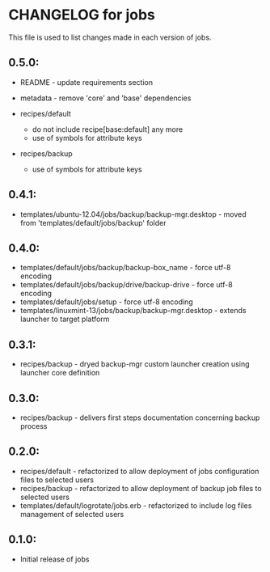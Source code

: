 # CHANGELOG for jobs

This file is used to list changes made in each version of jobs.

## 0.5.0:

* README   - update requirements section
* metadata - remove 'core' and 'base' dependencies

* recipes/default

  - do not include recipe[base:default] any more
  - use of symbols for attribute keys

* recipes/backup

  - use of symbols for attribute keys

## 0.4.1:

* templates/ubuntu-12.04/jobs/backup/backup-mgr.desktop - moved from 'templates/default/jobs/backup' folder

## 0.4.0:

* templates/default/jobs/backup/backup-box_name    - force utf-8 encoding
* templates/default/jobs/backup/drive/backup-drive - force utf-8 encoding
* templates/default/jobs/setup                     - force utf-8 encoding
* templates/linuxmint-13/jobs/backup/backup-mgr.desktop - extends launcher to target platform

## 0.3.1:

* recipes/backup - dryed backup-mgr custom launcher creation using launcher core definition

## 0.3.0:

* recipes/backup - delivers first steps documentation concerning backup process

## 0.2.0:

* recipes/default - refactorized to allow deployment of jobs configuration files to selected users
* recipes/backup  - refactorized to allow deployment of backup job files to selected users
* templates/default/logrotate/jobs.erb - refactorized to include log files management of selected users

## 0.1.0:

* Initial release of jobs

